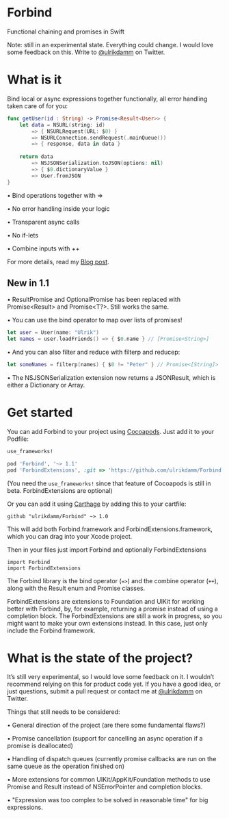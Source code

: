 # Forbind

Functional chaining and promises in Swift

Note: still in an experimental state. Everything could change. I would love some feedback on this. Write to [@ulrikdamm](https://twitter.com/ulrikdamm) on Twitter.

# What is it

Bind local or async expressions together functionally, all error handling taken care of for you:

```swift
func getUser(id : String) -> Promise<Result<User>> {
	let data = NSURL(string: id)
		=> { NSURLRequest(URL: $0) }
		=> NSURLConnection.sendRequest(.mainQueue())
		=> { response, data in data }
	
	return data
		=> NSJSONSerialization.toJSON(options: nil)
		=> { $0.dictionaryValue }
		=> User.fromJSON
}
```

• Bind operations together with =>

• No error handling inside your logic

• Transparent async calls

• No if-lets

• Combine inputs with ++

For more details, read my [Blog post](http://ufd.dk/blog/Binds-and-promises-with-Forbind).

## New in 1.1

• ResultPromise and OptionalPromise has been replaced with Promise<Result<T>> and Promise<T?>. Still works the same.

• You can use the bind operator to map over lists of promises!

```swift
let user = User(name: "Ulrik")
let names = user.loadFriends() => { $0.name } // [Promise<String>]
```

• And you can also filter and reduce with filterp and reducep:

```swift
let someNames = filterp(names) { $0 != "Peter" } // Promise<[String]>
```

• The NSJSONSerialization extension now returns a JSONResult, which is either a Dictionary or Array.

# Get started

You can add Forbind to your project using [Cocoapods](https://cocoapods.org). Just add it to your Podfile:

```ruby
use_frameworks!

pod 'Forbind', '~> 1.1'
pod 'ForbindExtensions', :git => 'https://github.com/ulrikdamm/Forbind'
```

(You need the ```use_frameworks!``` since that feature of Cocoapods is still in beta. ForbindExtensions are optional)

Or you can add it using [Carthage](https://github.com/Carthage/Carthage) by adding this to your cartfile:

```
github "ulrikdamm/Forbind" ~> 1.0
```

This will add both Forbind.framework and ForbindExtensions.framework, which you can drag into your Xcode project.

Then in your files just import Forbind and optionally ForbindExtensions

```
import Forbind
import ForbindExtensions
```

The Forbind library is the bind operator (```=>```) and the combine operator (```++```), along with the Result enum and Promise classes.

ForbindExtensions are extensions to Foundation and UIKit for working better with Forbind, by, for example, returning a promise instead of using a completion block. The ForbindExtensions are still a work in progress, so you might want to make your own extensions instead. In this case, just only include the Forbind framework.

# What is the state of the project?

It’s still very experimental, so I would love some feedback on it. I wouldn’t recommend relying on this for product code yet. If you have a good idea, or just questions, submit a pull request or contact me at [@ulrikdamm](https://twitter.com/ulrikdamm) on Twitter.

Things that still needs to be considered:

• General direction of the project (are there some fundamental flaws?)

• Promise cancellation (support for cancelling an async operation if a promise is deallocated)

• Handling of dispatch queues (currently promise callbacks are run on the same queue as the operation finished on)

• More extensions for common UIKit/AppKit/Foundation methods to use Promise and Result instead of NSErrorPointer and completion blocks.

• "Expression was too complex to be solved in reasonable time" for big expressions.
